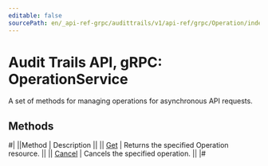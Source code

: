 ```yaml
---
editable: false
sourcePath: en/_api-ref-grpc/audittrails/v1/api-ref/grpc/Operation/index.md
---
```


# Audit Trails API, gRPC: OperationService

A set of methods for managing operations for asynchronous API requests.

## Methods

#|
||Method | Description ||
|| [Get](get.md) | Returns the specified Operation resource. ||
|| [Cancel](cancel.md) | Cancels the specified operation. ||
|#